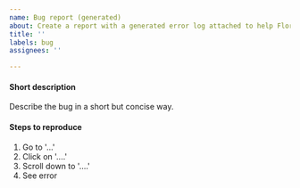 ```yaml
---
name: Bug report (generated)
about: Create a report with a generated error log attached to help FlorisBoard improve
title: ''
labels: bug
assignees: ''

---
```


<!--
- Important: Use this template only if you can paste a generated error log. If
             you don't have such log, use the "Bug report (blank)" template instead.
-
- Describe the bug in a short but concise way.
- If you have a screenshot or screen recording of the bug, link them at the end
  of this issue.
- Please search existing bug reports to avoid creating duplicates.
- Give your bug report a good name (no generics like "Error" or "Crash"), so
  others can easily identify the topic of your issue.
-
- Important: should your issue be regarding an OutOfMemory crash, please
             don't submit this bug report and check out issue #677 (is pinned).
-
- Thank you for your help in making FlorisBoard better!
-->

#### Short description
Describe the bug in a short but concise way.

#### Steps to reproduce
1. Go to '...'
2. Click on '....'
3. Scroll down to '....'
4. See error

<!-- Paste the generated error log below -->
